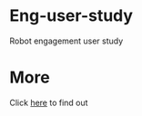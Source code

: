 # Eng-user-study
Robot engagement user study

# More
Click [here](mingfeisun.github.io/eng-user-study) to find out